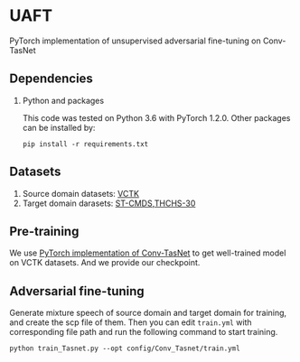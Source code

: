 # UAFT
PyTorch implementation of unsupervised adversarial fine-tuning on Conv-TasNet

## Dependencies
1. Python and packages   

   This code was tested on Python 3.6 with PyTorch 1.2.0. Other packages can be installed by:
   
   `pip install -r requirements.txt`
   
## Datasets
1. Source domain datasets: [VCTK](https://datashare.is.ed.ac.uk/handle/10283/3443)
2. Target domain darasets: [ST-CMDS](https://www.openslr.org/38/),[THCHS-30](https://www.openslr.org/18/)
   
## Pre-training
   We use [PyTorch implementation of Conv-TasNet](https://github.com/JusperLee/Dual-Path-RNN-Pytorch) to get well-trained model on VCTK datasets.
   And we provide our checkpoint.
   
## Adversarial fine-tuning
   Generate mixture speech of source domain and target domain for training, and create the scp file of them.
   Then you can edit `train.yml` with corresponding file path and run the following command to start training.
   
   `python train_Tasnet.py --opt config/Conv_Tasnet/train.yml`
